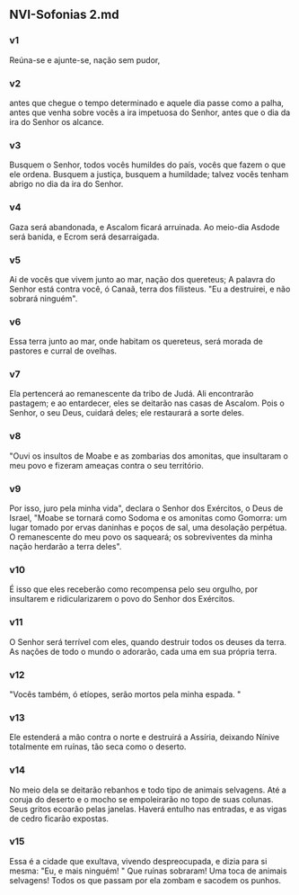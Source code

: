 ## NVI-Sofonias 2.md
### v1
 Reúna-se e ajunte-se, nação sem pudor,
### v2
 antes que chegue o tempo determinado e aquele dia passe como a palha, antes que venha sobre vocês a ira impetuosa do Senhor, antes que o dia da ira do Senhor os alcance.
### v3
 Busquem o Senhor, todos vocês humildes do país, vocês que fazem o que ele ordena. Busquem a justiça, busquem a humildade; talvez vocês tenham abrigo no dia da ira do Senhor.
### v4
 Gaza será abandonada, e Ascalom ficará arruinada. Ao meio-dia Asdode será banida, e Ecrom será desarraigada.
### v5
 Ai de vocês que vivem junto ao mar, nação dos quereteus; A palavra do Senhor está contra você, ó Canaã, terra dos filisteus. "Eu a destruirei, e não sobrará ninguém".
### v6
 Essa terra junto ao mar, onde habitam os quereteus, será morada de pastores e curral de ovelhas.
### v7
 Ela pertencerá ao remanescente da tribo de Judá. Ali encontrarão pastagem; e ao entardecer, eles se deitarão nas casas de Ascalom. Pois o Senhor, o seu Deus, cuidará deles; ele restaurará a sorte deles.
### v8
 "Ouvi os insultos de Moabe e as zombarias dos amonitas, que insultaram o meu povo e fizeram ameaças contra o seu território.
### v9
 Por isso, juro pela minha vida", declara o Senhor dos Exércitos, o Deus de Israel, "Moabe se tornará como Sodoma e os amonitas como Gomorra: um lugar tomado por ervas daninhas e poços de sal, uma desolação perpétua. O remanescente do meu povo os saqueará; os sobreviventes da minha nação herdarão a terra deles".
### v10
 É isso que eles receberão como recompensa pelo seu orgulho, por insultarem e ridicularizarem o povo do Senhor dos Exércitos.
### v11
 O Senhor será terrível com eles, quando destruir todos os deuses da terra. As nações de todo o mundo o adorarão, cada uma em sua própria terra.
### v12
 "Vocês também, ó etíopes, serão mortos pela minha espada. "
### v13
 Ele estenderá a mão contra o norte e destruirá a Assíria, deixando Nínive totalmente em ruínas, tão seca como o deserto.
### v14
 No meio dela se deitarão rebanhos e todo tipo de animais selvagens. Até a coruja do deserto e o mocho se empoleirarão no topo de suas colunas. Seus gritos ecoarão pelas janelas. Haverá entulho nas entradas, e as vigas de cedro ficarão expostas.
### v15
 Essa é a cidade que exultava, vivendo despreocupada, e dizia para si mesma: "Eu, e mais ninguém! " Que ruínas sobraram! Uma toca de animais selvagens! Todos os que passam por ela zombam e sacodem os punhos.
